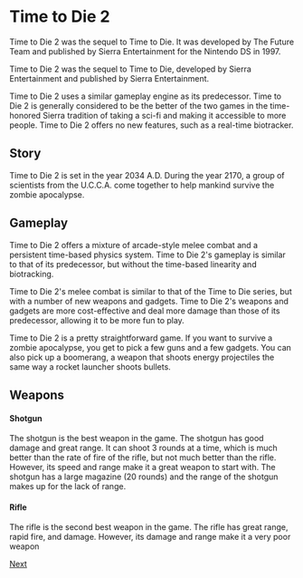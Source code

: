# Time to Die 2

Time to Die 2 was the sequel to Time to Die. It was developed by The Future Team and published by Sierra Entertainment for the Nintendo DS in 1997.

Time to Die 2 was the sequel to Time to Die, developed by Sierra Entertainment and published by Sierra Entertainment.

Time to Die 2 uses a similar gameplay engine as its predecessor. Time to Die 2 is generally considered to be the better of the two games in the time-honored Sierra tradition of taking a sci-fi and making it accessible to more people. Time to Die 2 offers no new features, such as a real-time biotracker.

## Story

Time to Die 2 is set in the year 2034 A.D. During the year 2170, a group of scientists from the U.C.C.A. come together to help mankind survive the zombie apocalypse.

## Gameplay

Time to Die 2 offers a mixture of arcade-style melee combat and a persistent time-based physics system. Time to Die 2's gameplay is similar to that of its predecessor, but without the time-based linearity and biotracking.

Time to Die 2's melee combat is similar to that of the Time to Die series, but with a number of new weapons and gadgets. Time to Die 2's weapons and gadgets are more cost-effective and deal more damage than those of its predecessor, allowing it to be more fun to play.

Time to Die 2 is a pretty straightforward game. If you want to survive a zombie apocalypse, you get to pick a few guns and a few gadgets. You can also pick up a boomerang, a weapon that shoots energy projectiles the same way a rocket launcher shoots bullets.

## Weapons

#### Shotgun

The shotgun is the best weapon in the game. The shotgun has good damage and great range. It can shoot 3 rounds at a time, which is much better than the rate of fire of the rifle, but not much better than the rifle. However, its speed and range make it a great weapon to start with. The shotgun has a large magazine (20 rounds) and the range of the shotgun makes up for the lack of range.

#### Rifle

The rifle is the second best weapon in the game. The rifle has great range, rapid fire, and damage. However, its damage and range make it a very poor weapon

[Next](296.md)